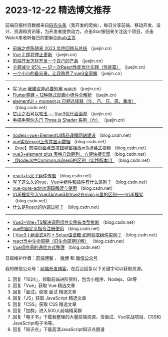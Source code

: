 # 2023-12-22 精选博文推荐

前端日报栏目数据来自[码农头条](http://toutiao.qdkfweb.cn/)（我开发的爬虫），每日分享前端、移动开发、设计、资源和资讯等，为开发者提供动力，点击Star按钮来关注这个项目，点击Watch来收听每日的更新[Github主页](https://github.com/kujian/frontendDaily)
* [前端之虎陈随易 2023 年终回顾与总结](https://juejin.cn/post/7314618884451172392) （juejin.cn）
* [Vue 2 即将停止更新](https://juejin.cn/post/7312723554704769043) （juejin.cn）
* [前端开发怎样开发一个自己的产品](https://juejin.cn/post/7312266765123665960) （juejin.cn）
* [卡顿减少 95% — 记一次React性能优化实践（性能篇）](https://juejin.cn/post/7314493192187265074) （juejin.cn）
* [一个小小的备忘录，让我熟悉了vue3全家桶](https://juejin.cn/post/7314558335818678299) （juejin.cn）

***
* [写 Vue 我建议非必要别用 watch](https://juejin.cn/post/7314860085931065359) （juejin.cn）
* [Flutter基建 &#8211; 12种隐式动画小组件全解析](https://juejin.cn/post/7314558811112112178) （juejin.cn）
* [elementUI + moment.js 日期选择器（年、月、日、周、季度）](https://blog.csdn.net/yuanbotao219/article/details/135132166) （blog.csdn.net）
* [它山之石可以攻玉 &#8212; Vue3优化面面观](https://juejin.cn/post/7313242113436680230) （juejin.cn）
* [手把手带你入门 Three.js Shader 系列（六）](https://juejin.cn/post/7314572755696189494) （juejin.cn）

***
* [nodejs+vue+ElementUi精品课程网站建设](https://blog.csdn.net/QQ188083800/article/details/135142057) （blog.csdn.net）
* [vue实现excel上传并显示数据](https://blog.csdn.net/huangge1199/article/details/135129672) （blog.csdn.net）
* [【vue】前端页面点击按钮弹窗播放m3u8格式视频](https://blog.csdn.net/qq_37928038/article/details/135133072) （blog.csdn.net）
* [vue3+element plus 表格自动跨列，方便快捷实现](https://blog.csdn.net/qypt2015/article/details/135129023) （blog.csdn.net）
* [【NodeJs中CommonJs和es6的区别（实践版本）】](https://blog.csdn.net/qq_38360110/article/details/135138749) （blog.csdn.net）

***
* [react+ts父子组件传值](https://blog.csdn.net/qq_48434912/article/details/135137153) （blog.csdn.net）
* [写了这么久的vue，Vue中组件和插件有什么区别？](https://blog.csdn.net/m0_73358221/article/details/135125534) （blog.csdn.net）
* [vue-pure-admin源码解读与使用](https://blog.csdn.net/jgku/article/details/135137432) （blog.csdn.net）
* [VUE框架引入Vue3与Vue3和Vue2在main.js里的区别&#8212;&#8212;VUE框架](https://blog.csdn.net/2201_75960169/article/details/135126592) （blog.csdn.net）
* [什么是React的协调过程？](https://blog.csdn.net/chenmuchen_/article/details/135125386) （blog.csdn.net）

***
* [Vue3+Vite+TS解决调用组件实例有类型推断](https://blog.csdn.net/qq_34451215/article/details/135125634) （blog.csdn.net）
* [vue的自定义指令注册使用](https://blog.csdn.net/m0_56713342/article/details/135108762) （blog.csdn.net）
* [[ Vue3 ] 组合式API + Setup语法糖 如何获取组件实例？](https://blog.csdn.net/qiuyeyyy/article/details/135122589) （blog.csdn.net）
* [react当中生命周期（旧生命周期详解）](https://blog.csdn.net/kkkys_kkk/article/details/135130549) （blog.csdn.net）
* [Vue组件间的通信方式整理](https://blog.csdn.net/qq_41152573/article/details/135122017) （blog.csdn.net）

日报维护作者：[前端博客](https://qdkfweb.cn/) 、 [微博](http://weibo.com/kujian) 和 [微信公众号](https://open.weixin.qq.com/qr/code?username=caibaojian_com)

我的微信公众号：[前端开发博客](https://open.weixin.qq.com/qr/code?username=caibaojian_com)，在后台回复以下关键字可以获取资源。

1. 回复「1024」，领取前端进阶资料，包含小程序、Nodejs、Git等
2. 回复「Vue」获取 Vue 精选文章
3. 回复「面试」获取 面试 精选文章
4. 回复「JS」获取 JavaScript 精选文章
5. 回复「CSS」获取 CSS 精选文章
6. 回复「加群」进入500人前端精英群
7. 回复「电子书」下载我整理的大量前端资源，含面试、Vue实战项目、CSS和JavaScript电子书等。
8. 回复「知识点」下载高清JavaScript知识点图谱